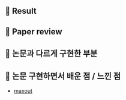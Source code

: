 ## 🤗 Result

## 🤔 Paper review

## 🤫 논문과 다르게 구현한 부분

## 🤭 논문 구현하면서 배운 점 / 느낀 점
- [maxout](https://m.blog.naver.com/PostView.nhn?blogId=laonple&logNo=220836305907&proxyReferer=https:%2F%2Fwww.google.com%2F&view=img_2)
